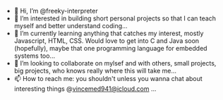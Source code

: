 - 👋 Hi, I’m @freeky-interpreter
- 👀 I’m interested in building short personal projects so that I can teach myself and better understand coding...
- 🌱 I’m currently learning anything that catches my interest, mostly Javascript, HTML, CSS. Would love to get into C and Java soon (hopefully), maybe that one programming language for embedded systems too...
- 💞️ I’m looking to collaborate on mylsef and with others, small projects, big projects, who knows really where this will take me...
- 📫 How to reach me: you shouldn't unless you wanna chat about interesting things @vincemed941@icloud.com ...

